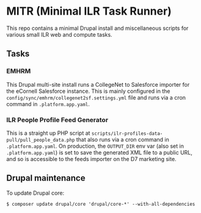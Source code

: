 # MITR (Minimal ILR Task Runner)

This repo contains a minimal Drupal install and miscellaneous scripts for various small ILR web and compute tasks.

## Tasks

### EMHRM

This Drupal multi-site install runs a CollegeNet to Salesforce importer for the eCornell Salesforce instance. This is mainly configured in the `config/sync/emhrm/collegenet2sf.settings.yml` file and runs via a cron command in `.platform.app.yaml`.

### ILR People Profile Feed Generator

This is a straight up PHP script at `scripts/ilr-profiles-data-pull/pull_people_data.php` that also runs via a cron command in `.platform.app.yaml`. On production, the `OUTPUT_DIR` env var (also set in `.platform.app.yaml`) is set to save the generated XML file to a public URL, and so is accessible to the feeds importer on the D7 marketing site.

## Drupal maintenance

To update Drupal core:

```
$ composer update drupal/core 'drupal/core-*' --with-all-dependencies
```
